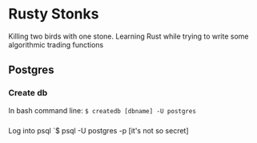 # Rusty Stonks
Killing two birds with one stone. Learning Rust while trying to write some algorithmic trading functions

## Postgres

### Create db
In bash command line:
`$ createdb [dbname] -U postgres`

### 
Log into psql
`$ psql -U postgres -p [it's not so secret]
